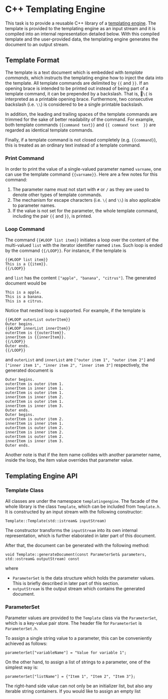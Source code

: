 # C++ Templating Engine
This task is to provide a reusable C++ library of a [templating engine](https://en.wikipedia.org/wiki/Template_processor). 
The template is provided to the templating engine as an input stream and it is compiled into 
an internal representation detailed below. With this compiled template and the user-provided
data, the templating engine generates the document to an output stream.

## Template Format
The template is a text document which is embedded with _template commands_, which instructs
the templating engine how to inject the data into the template. All template commands are
delimited by `{{` and `}}`. If an opening brace is intended to be printed out instead of 
being part of a template command, it can be prepended by a backslash. That is, ￿`\{` is
interpreted as a printable opening brace. Furthermore, two consecutive backslash (i.e. `\\`) is
considered to be a single printable backslash.

In addition, the leading and trailing spaces of the template commands are trimmed for the
sake of better readability of the command. For example, both template commands `{{command text}}` and
`{{ command text  }}` are regarded as identical template commands.

Finally, if a template command is not closed completely (e.g. `{{command}`), this is treated
as an ordinary text instead of a template command.

### Print Command
In order to print the value of a single-valued parameter named `varname`, one can use the template
command `{{varname}}`. Here are a few notes for this command:
1. The parameter name must not start with `#` or `/` as they are used to denote other types of
template commands.
2. The mechanism for escape characters (i.e. `\{` and `\\`) is also applicable to parameter
names.
3. If the value is not set for the parameter, the whole template command, including the pair
`{{` and `}}`, is printed.

### Loop Command
The command `{{#LOOP list item}}` initiates a loop over the content of the multi-valued 
`list` with the iterator identifier named `item`. Such loop is ended by the command 
`{{/LOOP}}`. For instance, if the template is
```
{{#LOOP list item}}
This is a {{item}}.
{{/LOOP}}
```
and ``list`` has the content `["apple", "banana", "citrus"]`. The generated document would be
```
This is a apple.
This is a banana.
This is a citrus.
```

Notice that nested loop is supported. For example, if the template is
```
{{#LOOP outerList outerItem}}
Outer begins.
{{#LOOP innerList innerItem}}
outerItem is {{outerItem}}.
innerItem is {{innerItem}}.
{{/LOOP}}
Outer ends.
{{/LOOP}}
```
and `outerList` and `innerList` are `["outer item 1", "outer item 2"]` and `["inner item 1", "inner item 2", "inner item 3"]`
respectively, the generated document is
```
Outer begins.
outerItem is outer item 1.
innerItem is inner item 1.
outerItem is outer item 1.
innerItem is inner item 2.
outerItem is outer item 1.
innerItem is inner item 3.
Outer ends.
Outer begins.
outerItem is outer item 2.
innerItem is inner item 1.
outerItem is outer item 2.
innerItem is inner item 2.
outerItem is outer item 2.
innerItem is inner item 3.
Outer ends.
```

Another note is that if the item name collides with another parameter name, inside the loop, the item value
overrides that parameter value.

## Templating Engine API
### Template Class
All classes are under the namespace `templatingengine`. The facade of the whole library is
the class `Template`, which can be included from `Template.h`. It is constructed by an input stream with the following constructor:
```cpptools
Template::Template(std::istream& inputStream)
```
The constructor transforms the `inputStream` into its own internal representation, which is
further elaborated in later part of this document.

After that, the document can be generated with the following method:
```cpptools
void Template::generateDocument(const ParameterSet& parameters, std::ostream& outputStream) const
```
where
* `ParameterSet` is the data structure which holds the parameter values. This is briefly described
in later part of this section.
* `outputStream` is the output stream which contains the generated document.

### ParameterSet
Parameter values are provided to the `Template` class via the `ParameterSet`, which is a
key-value pair store. The header file for `ParameterSet` is `ParameterSet.h`. 

To assign a single string value to a parameter, this can be
conveniently achieved as follows:
```cpptools
parameterSet["variableName"] = "Value for variable 1";
```
On the other hand, to assign a list of strings to a parameter, one of the simplest way is:
```cpptools
parameterSet["listName"] = {"Item 1", "Item 2", "Item 3"};
```
The right-hand side value can not only be an initializer list, but also any iterable string
containers. If you would like to assign an empty list 
